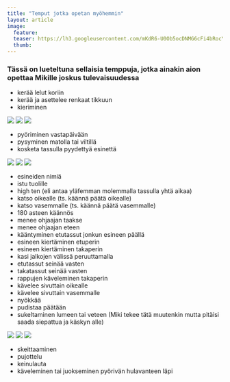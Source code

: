 ```yaml
---
title: "Temput jotka opetan myöhemmin"
layout: article
image:
  feature:
  teaser: https://lh3.googleusercontent.com/mKdR6-U0Ob5ocDNMG6cFi4bRocYUQ41a3jjkxVlfgFo=w245
  thumb:
---
```


### Tässä on lueteltuna sellaisia temppuja, jotka ainakin aion opettaa Mikille joskus tulevaisuudessa

* kerää lelut koriin
* kerää ja asettelee renkaat tikkuun
* kieriminen

![](https://lh3.googleusercontent.com/34tHDBuSTZ6WlATCZ9guw6scml_T2HVCecvvfU7bIEE=w245)
![](https://lh3.googleusercontent.com/lEPxTC6wS760DhZWT_RBVQBaS0CJOk3oYygxenFnbp8=w245)
![](https://lh3.googleusercontent.com/MA9ohq_SKEBIbe31t-sKsH9ARirr7I-XOL2Xq8sjgao=w245)

* pyöriminen vastapäivään
* pysyminen matolla tai viltillä
* kosketa tassulla pyydettyä esinettä

![](https://lh3.googleusercontent.com/84eAphZaz6OzxiP9D29uk-q657WIeWQRDSX5-jitvyw=w245)
![](https://lh3.googleusercontent.com/0a1jAwlz-ooFbESzwrQ4FEd1QOlRkkFhQ2EjJ_MHOBw=w245)
![](https://lh3.googleusercontent.com/Nz9JDJjaY7qCLuVzKrhMj28rR5YcgNXE9EFZ8pgldN4=w245)

* esineiden nimiä
* istu tuolille
* high ten (eli antaa yläfemman molemmalla tassulla yhtä aikaa)
* katso oikealle (ts. käännä päätä oikealle)
* katso vasemmalle (ts. käännä päätä vasemmalle)
* 180 asteen käännös
* menee ohjaajan taakse
* menee ohjaajan eteen
* kääntyminen etutassut jonkun esineen päällä
* esineen kiertäminen etuperin
* esineen kiertäminen takaperin
* kasi jalkojen välissä peruuttamalla
* etutassut seinää vasten
* takatassut seinää vasten
* rappujen käveleminen takaperin
* kävelee sivuttain oikealle
* kävelee sivuttain vasemmalle
* nyökkää
* pudistaa päätään
* sukeltaminen lumeen tai veteen (Miki tekee tätä muutenkin mutta pitäisi saada siepattua ja käskyn alle)

![](https://lh3.googleusercontent.com/jq57m6qJQgh7BaT9kQPL8r5jRvm_926kREZZ_JWQT5c=w245)
![](https://lh3.googleusercontent.com/dblPUtR8DrhRCyJYr-c22yh80ZNVgYyecrcGjNm-WSk=w245)
![](https://lh3.googleusercontent.com/T2CKAtYE29ttdZG0BO7zvCqLAFI5XhlsuT2XYpl5hC4=w245)

* skeittaaminen
* pujottelu
* keinulauta
* käveleminen tai juokseminen pyörivän hulavanteen läpi

